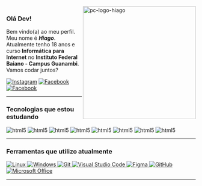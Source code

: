 <img src="https://user-images.githubusercontent.com/60708311/212370903-249fd3e6-8183-47fc-9837-20213cdf75e6.svg" width="300px" min-width="300px" max-width="300px" align="right" alt="pc-logo-hiago">

### Olá Dev!

Bem vindo(a) ao meu perfil. Meu nome é ***Hiago***. Atualmente tenho 18 anos e curso **Informática para Internet** no **Instituto Federal Baiano - Campus Guanambi**. Vamos codar juntos?

[![Instagram]( https://img.shields.io/badge/Instagram-E4405F?style=for-the-badge&logo=instagram&logoColor=white&color=9400D3
)](https://www.instagram.com/hiago_rsz)
[![Facebook]( https://img.shields.io/badge/Facebook-1877F2?style=for-the-badge&logo=facebook&logoColor=white&color=9400D3)](https://www.facebook.com/Hiago.AE.999)
[![Facebook]( https://img.shields.io/badge/LinkedIn-0077B5?style=for-the-badge&logo=linkedin&logoColor=white&color=9400D3)](https://www.linkedin.com/in/hiago-rocha-souza-1754a1243/)

---

### Tecnologias que estou estudando

<div style="display: inline_block">
    <img aling="center" alt="html5" src="https://img.shields.io/badge/HTML5-E34F26?style=for-the-badge&logo=html5&logoColor=white&color=9400D3"> 
    <img aling="center" alt="html5" src="https://img.shields.io/badge/CSS3-1572B6?style=for-the-badge&logo=css3&logoColor=white&color=9400D3"> 
    <img aling="center" alt="html5" src="https://img.shields.io/badge/JavaScript-323330?style=for-the-badge&logo=javascript&logoColor=white&color=9400D3"> 
    <img aling="center" alt="html5" src="https://img.shields.io/badge/Node.js-43853D?style=for-the-badge&logo=node.js&logoColor=white&color=9400D3"> 
    <img aling="center" alt="html5" src="https://img.shields.io/badge/TypeScript-007ACC?style=for-the-badge&logo=typescript&logoColor=white&color=9400D3"> 
    <img aling="center" alt="html5" src="https://img.shields.io/badge/Express.js-404D59?style=for-the-badge&color=9400D3"> 
    <img aling="center" alt="html5" src="https://img.shields.io/badge/Vue.js-35495E?style=for-the-badge&logo=vue.js&logoColor=white&color=9400D3"> 
    <img aling="center" alt="html5" src="https://img.shields.io/badge/MySQL-00000F?style=for-the-badge&logo=mysql&logoColor=white&color=9400D3"> 

---
  
### Ferramentas que utilizo atualmente
    
[
![Linux](https://img.shields.io/badge/Linux-FCC644?style=for-the-badge&logo=linux&logoColor=white&color=9400D3)
![Windows](https://img.shields.io/badge/Windows-0078D6?style=for-the-badge&logo=windows&logoColor=white&color=9400D3)
![Git](https://img.shields.io/badge/GIT-E44C30?style=for-the-badge&logo=git&logoColor=white&color=9400D3)
![Visual Studio Code](https://img.shields.io/badge/VSCode-0078D4?style=for-the-badge&logo=visual%20studio%20code&logoColor=white&color=9400D3)
![Figma](https://img.shields.io/badge/figma-%23F24E1E.svg?style=for-the-badge&logo=figma&logoColor=white&color=9400D3)
![GitHub](https://img.shields.io/badge/github-%23121011.svg?style=for-the-badge&logo=github&logoColor=white&color=9400D3)
![Microsoft Office](https://img.shields.io/badge/MS_Office-D83B01?style=for-the-badge&logo=microsoft-office&logoColor=white&color=9400D3)
](#n)

---
